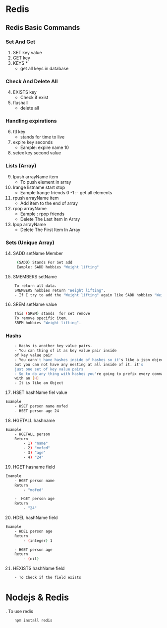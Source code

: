 # Redis

## Redis Basic Commands

### Set And Get

1. SET key value
2. GET key
3. KEYS \*
   - get all keys in database

### Check And Delete All

4. EXISTS key
   - Check if exist
5. flushall
   - delete all

### Handling expirations

6. ttl key
   - stands for time to live
7. expire key seconds
   - Eample: expire name 10
8. setex key second value

### Lists (Array)

9. lpush arrayName item
   - To push element in array
10. lrange listname start stop
    - Eample lrange friends 0 -1 :- get all elements
11. rpush arrayName item
    - Add item to the end of array
12. rpop arrayName
    - Eample : rpop friends
    - Delete The Last Item In Array
13. lpop arrayName
    - Delete The First Item In Array

### Sets (Unique Array)

14. SADD setName Member

```bash
     (SADD) Stands For Set add
     Eample: SADD hobbies "Weight lifting"
```

15. SMEMBERS setName

```bash
    To return all data.
    SMEMBERS hobbies return "Weight lifting".
    - If I try to add the "Weight lifting" again like SADD hobbies "Weight lifting". It is not working and return (integer) 0.
```

16. SREM setName value

```bash
    This (SREM) stands  for set remove
    To remove specific item.
    SREM hobbies "Weight lifting".
```

### Hashs

```bash
    - Hashs is another key value pairs.
    - You can thing of it as key value pair inside
    of key value pair
    - You cann't have hashes inside of hashes so it's like a json object
    but you can not have any nesting at all inside of it. it's
    just one set of key value pairs
    - So to do any thing with hashes you're going to prefix every command
    with an [H]
    - It is like an Object

```

17. HSET hashName fiel value

```bash
Example
    - HSET person name mofed
    - HSET person age 24
```

18. HGETALL hashname

```bash
Example
    - HGETALL person
    Return
        - 1) "name"
        - 2) "mofed"
        - 3) "age"
        - 4) "24"
```

19. HGET hasname field

```bash
Example
    - HGET person name
    Return
        - "mofed"

    -  HGET person age
    Return
        - "24"
```

20. HDEL hashName field

```bash
Example
    - HDEL person age
    Return
        - (integer) 1

    - HGET person age
    Return
        - (nil)
```

21. HEXISTS hashName field

```bash
    - To Check if the field exists
```

# Nodejs & Redis

. To use redis

```bash
    npm install redis
```
